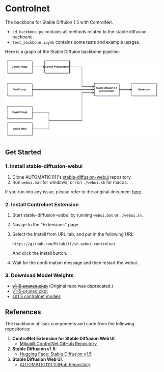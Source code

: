 # Controlnet

The backbone for Stable Diffuion 1.5 with ControlNet.

-   `sd_backbone.py` contains all methods related to the stable diffusion backbone.
-   `test_backbone.ipynb` contains some tests and example usages.

Here is a graph of the Stable Diffuion backbone pipeline:

<img src = '..\..\images\sd_pipeline.png' alt = 'stable diffusion backbone pipeline'>

## Get Started

### 1. Install stable-diffusion-webui

1.  Clone AUTOMATIC1111's [stable-diffusion-webui](https://github.com/AUTOMATIC1111/stable-diffusion-webui) repository.
2.  Run `webui.bat` for windows, or run `./webui.sh` for macos.

If you run into any issue, please refer to the original document [here](https://github.com/AUTOMATIC1111/stable-diffusion-webui).

### 2. Install Controlnet Extension

1. Start stable-diffusion-webui by running `webui.bat` or `./webui.sh`.
2. Navige to the "Extensions" page.
3. Select the Install from URL tab, and put in the following URL:

    `https://github.com/Mikubill/sd-webui-controlnet`

    And click the install button.

4. Wait for the confirmation message and then restart the webui.

### 3. Download Model Weights

-   ~~[v1-5-pruned.ckpt](https://huggingface.co/runwayml/stable-diffusion-v1-5/tree/main)~~ (Original repo was deprecated.)
-   [v1-5-pruned.ckpt](https://huggingface.co/stable-diffusion-v1-5/stable-diffusion-v1-5)
-   [sd1.5 controlnet models](https://huggingface.co/lllyasviel/ControlNet-v1-1/tree/main)

## References

The backbone utilises components and code from the following repositories:

1. **ControlNet Extension for Stable Diffusion Web UI**:
    - [Mikubill ControlNet GitHub Repository](https://github.com/Mikubill/sd-webui-controlnet)
2. **Stable Diffusion v1.5**:
    - [Hugging Face: Stable Diffusion v1.5](https://huggingface.co/stable-diffusion-v1-5/stable-diffusion-v1-5)
3. **Stable Diffusion Web UI**:
    - [AUTOMATIC1111 GitHub Repository](https://github.com/AUTOMATIC1111/stable-diffusion-webui)

